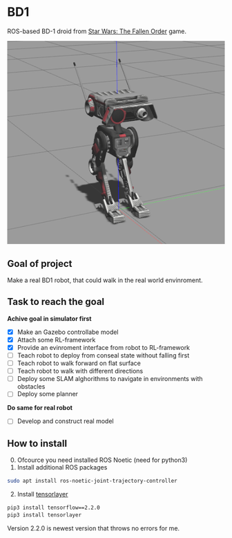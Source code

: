 # BD1
ROS-based BD-1 droid from [Star Wars: The Fallen Order](https://en.wikipedia.org/wiki/Star_Wars_Jedi:_Fallen_Order) game.

![BD1 Gazebo](doc/images/bd1_gazebo.png)

## Goal of project
Make a real BD1 robot, that could walk in the real world envinroment.

## Task to reach the goal
 **Achive goal in simulator first**
  - [x] Make an Gazebo controllabe model
  - [x] Attach some RL-framework
  - [x] Provide an evinroment interface from robot to RL-framework
  - [ ] Teach robot to deploy from conseal state without falling first
  - [ ] Teach robot to walk forward on flat surface
  - [ ] Teach robot to walk with different directions
  - [ ] Deploy some SLAM alghorithms to navigate in environments with obstacles
  - [ ] Deploy some planner
 
 **Do same for real robot**
  - [ ] Develop and construct real model 

## How to install
0. Ofcource you need installed ROS Noetic (need for python3)
1. Install additional ROS packages
```bash
sudo apt install ros-noetic-joint-trajectory-controller
```
2. Install [tensorlayer](https://github.com/tensorlayer/tensorlayer)
```bash
pip3 install tensorflow==2.2.0
pip3 install tensorlayer
```
Version 2.2.0 is newest version that throws no errors for me.
